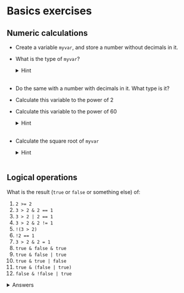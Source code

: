 # Basics exercises

## Numeric calculations

- Create a variable `myvar`, and store a number without decimals in it.

- What is the type of `myvar`?<details>
  <summary>Hint</summary>

  `typeof(myvar)` to check in the REPL

  </details><br>

- Do the same with a number with decimals in it. What type is it?

- Calculate this variable to the power of 2

- Calculate this variable to the power of 60<details>

  <summary>Hint</summary>

  `2 ^ 3` returns `8`

  </details></br>

- Calculate the square root of `myvar`<details>
  <summary>Hint</summary>

  `sqrt(9)` returns `3`

  </details><br>

## Logical operations

What is the result  (`true` or `false` or something else) of:

1. `2 >= 2`
2. `3 > 2 & 2 == 1`
3. `3 > 2 | 2 == 1`
4. `3 > 2 & 2 != 1`
5. `!(3 > 2)`
6. `!2 == 1`
7. `3 > 2 & 2 = 1`
8. `true & false & true`
9. `true & false | true`
10. `true & true | false`
11. `true & (false | true)`
12. `false & !false | true`

<details>

<summary>Answers</summary>

1. `true`
2. `false`
3. `true`
4. `true`
5. `false`
6. Error, this doesn't work. You need parenthesis: `!(2 == 1)`.
7. Error, this doesn't work. In the second condtion you needed `==` instead of `=` to check for equality.
8. `false`
9. `true`
10. `true`
11. `true`
12. `true`

  </details></br>
